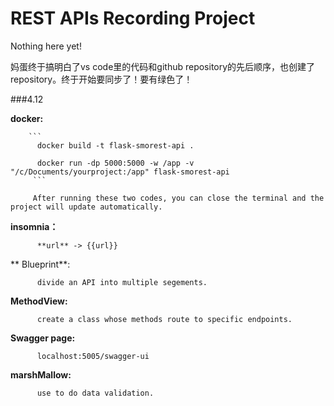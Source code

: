# REST APIs Recording Project

Nothing here yet!

妈蛋终于搞明白了vs code里的代码和github repository的先后顺序，也创建了repository。终于开始要同步了！要有绿色了！

###4.12

 **docker:**

        ```
          docker build -t flask-smorest-api .

          docker run -dp 5000:5000 -w /app -v "/c/Documents/yourproject:/app" flask-smorest-api
         ```

         After running these two codes, you can close the terminal and the project will update automatically.

 **insomnia：**
 
          **url** -> {{url}} 

** Blueprint**: 

          divide an API into multiple segements.

**MethodView:**

          create a class whose methods route to specific endpoints.

**Swagger page:**

          localhost:5005/swagger-ui

**marshMallow:**

          use to do data validation.